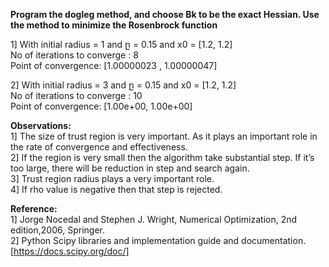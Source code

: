 **Program the dogleg method, and choose Bk to be the exact Hessian. Use the method to minimize the Rosenbrock function**

  1] With initial radius = 1 and ը = 0.15 and x0 = [1.2, 1.2]  
  No of iterations to converge : 8  
  Point of convergence: [1.00000023 , 1.00000047]  
  
  2] With initial radius = 3 and ը = 0.15 and x0 = [1.2, 1.2]  
  No of iterations to converge : 10  
  Point of convergence: [1.00e+00, 1.00e+00]  
  
 **Observations:**  
  1] The size of trust region is very important. As it plays an important role in the rate of convergence and effectiveness.  
  2] If the region is very small then the algorithm take substantial step. If it’s too large, there will be reduction in step
  and search again.  
  3] Trust region radius plays a very important role.  
  4] If rho value is negative then that step is rejected.  
  
  
**Reference:**  
  1] Jorge Nocedal and Stephen J. Wright, Numerical Optimization, 2nd edition,2006, Springer.  
  2] Python Scipy libraries and implementation guide and documentation.  [https://docs.scipy.org/doc/]  

